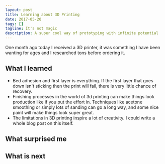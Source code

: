 ```yaml
---
layout: post
title: Learning about 3D Printing
date: 2017-05-20
tags: []
tagline: It's not magic
description: A super cool way of prototyping with infinite potential
---
```


One month ago today I received a 3D printer, it was something I have been wanting for ages and I researched tons before ordering it.

## What I learned

  + Bed adhesion and first layer is everything. If the first layer that goes down isn't sticking then the print will fail, there is very little chance of recovery.
  + Finishing processes in the world of 3d printing can make things look production like if you put the effort in. Techniques like acetone smoothing or simply lots of sanding can go a long way, and some nice paint will make things look super great.
  + The limitations in 3D printing inspire a lot of creativity. I could write a whole blog post on this itself.

## What surprised me

## What is next